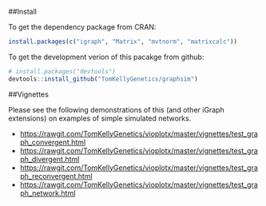 ##Install

To get the dependency package from CRAN:

```R
install.packages(c("igraph", "Matrix", "mvtnorm", "matrixcalc"))
```

To get the development verion of this pacakge from github:

```R
# install.packages("devtools")
devtools::install_github("TomKellyGenetics/graphsim")
```

##Vignettes

Please see the following demonstrations of this (and other iGraph extensions) on examples of simple simulated networks.


* https://rawgit.com/TomKellyGenetics/vioplotx/master/vignettes/test_graph_convergent.html
* https://rawgit.com/TomKellyGenetics/vioplotx/master/vignettes/test_graph_divergent.html
* https://rawgit.com/TomKellyGenetics/vioplotx/master/vignettes/test_graph_reconvergent.html
* https://rawgit.com/TomKellyGenetics/vioplotx/master/vignettes/test_graph_network.html


